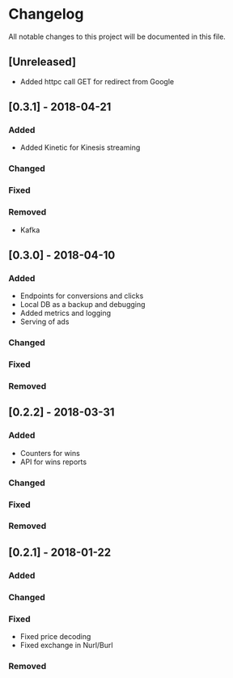 # Changelog
All notable changes to this project will be documented in this file.


## [Unreleased]
- Added httpc call GET for redirect from Google

## [0.3.1] - 2018-04-21
### Added
- Added Kinetic for Kinesis streaming

### Changed

### Fixed

### Removed
- Kafka

## [0.3.0] - 2018-04-10
### Added
- Endpoints for conversions and clicks
- Local DB as a backup and debugging
- Added metrics and logging
- Serving of ads

### Changed

### Fixed

### Removed


## [0.2.2] - 2018-03-31
### Added
- Counters for wins
- API for wins reports

### Changed

### Fixed

### Removed


## [0.2.1] - 2018-01-22
### Added

### Changed

### Fixed
- Fixed price decoding
- Fixed exchange in Nurl/Burl

### Removed


